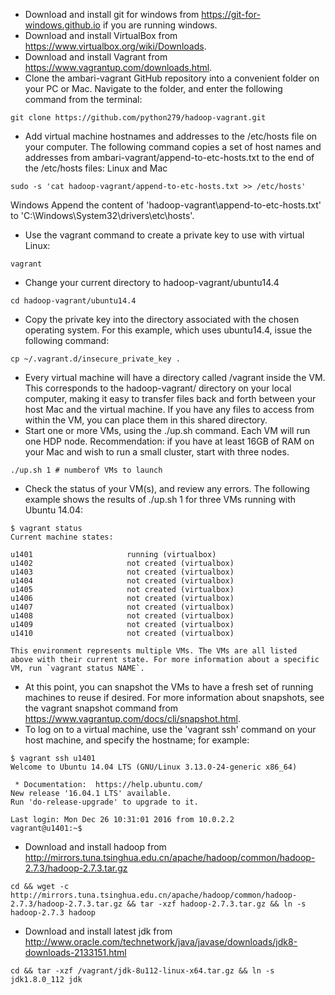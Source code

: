 - Download and install git for windows from https://git-for-windows.github.io if you are running windows.
- Download and install VirtualBox from https://www.virtualbox.org/wiki/Downloads.
- Download and install Vagrant from https://www.vagrantup.com/downloads.html.
- Clone the ambari-vagrant GitHub repository into a convenient folder on your PC or Mac. Navigate to the folder, and enter the following command from the terminal:
```
git clone https://github.com/python279/hadoop-vagrant.git
```
- Add virtual machine hostnames and addresses to the /etc/hosts file on your computer. The following command copies a set of host names and addresses from ambari-vagrant/append-to-etc-hosts.txt to the end of the /etc/hosts files:
Linux and Mac
```
sudo -s 'cat hadoop-vagrant/append-to-etc-hosts.txt >> /etc/hosts'
```
Windows
Append the content of 'hadoop-vagrant\append-to-etc-hosts.txt' to 'C:\Windows\System32\drivers\etc\hosts'.

- Use the vagrant command to create a private key to use with virtual Linux:
```
vagrant
```
- Change your current directory to hadoop-vagrant/ubuntu14.4
```
cd hadoop-vagrant/ubuntu14.4
```
- Copy the private key into the directory associated with the chosen operating system. 
For this example, which uses ubuntu14.4, issue the following command:
```
cp ~/.vagrant.d/insecure_private_key .
```
- Every virtual machine will have a directory called /vagrant inside the VM. This corresponds to the hadoop-vagrant/<os> directory on your local computer, making it easy to transfer files back and forth between your host Mac and the virtual machine. If you have any files to access from within the VM, you can place them in this shared directory.
- Start one or more VMs, using the ./up.sh command. Each VM will run one HDP node. Recommendation: if you have at least 16GB of RAM on your Mac and wish to run a small cluster, start with three nodes.
```
./up.sh 1 # numberof VMs to launch
```
- Check the status of your VM(s), and review any errors. The following example shows the results of ./up.sh 1 for three VMs running with Ubuntu 14.04:
```
$ vagrant status
Current machine states:

u1401                     running (virtualbox)
u1402                     not created (virtualbox)
u1403                     not created (virtualbox)
u1404                     not created (virtualbox)
u1405                     not created (virtualbox)
u1406                     not created (virtualbox)
u1407                     not created (virtualbox)
u1408                     not created (virtualbox)
u1409                     not created (virtualbox)
u1410                     not created (virtualbox)

This environment represents multiple VMs. The VMs are all listed
above with their current state. For more information about a specific
VM, run `vagrant status NAME`.
```
- At this point, you can snapshot the VMs to have a fresh set of running machines to reuse if desired. For more information about snapshots, see the vagrant snapshot command from https://www.vagrantup.com/docs/cli/snapshot.html. 
- To log on to a virtual machine, use the 'vagrant ssh' command on your host machine, and specify the hostname; for example:
```
$ vagrant ssh u1401
Welcome to Ubuntu 14.04 LTS (GNU/Linux 3.13.0-24-generic x86_64)

 * Documentation:  https://help.ubuntu.com/
New release '16.04.1 LTS' available.
Run 'do-release-upgrade' to upgrade to it.

Last login: Mon Dec 26 10:31:01 2016 from 10.0.2.2
vagrant@u1401:~$
```
- Download and install hadoop from http://mirrors.tuna.tsinghua.edu.cn/apache/hadoop/common/hadoop-2.7.3/hadoop-2.7.3.tar.gz
```
cd && wget -c http://mirrors.tuna.tsinghua.edu.cn/apache/hadoop/common/hadoop-2.7.3/hadoop-2.7.3.tar.gz && tar -xzf hadoop-2.7.3.tar.gz && ln -s hadoop-2.7.3 hadoop
```
- Download and install latest jdk from http://www.oracle.com/technetwork/java/javase/downloads/jdk8-downloads-2133151.html
```
cd && tar -xzf /vagrant/jdk-8u112-linux-x64.tar.gz && ln -s jdk1.8.0_112 jdk
```
